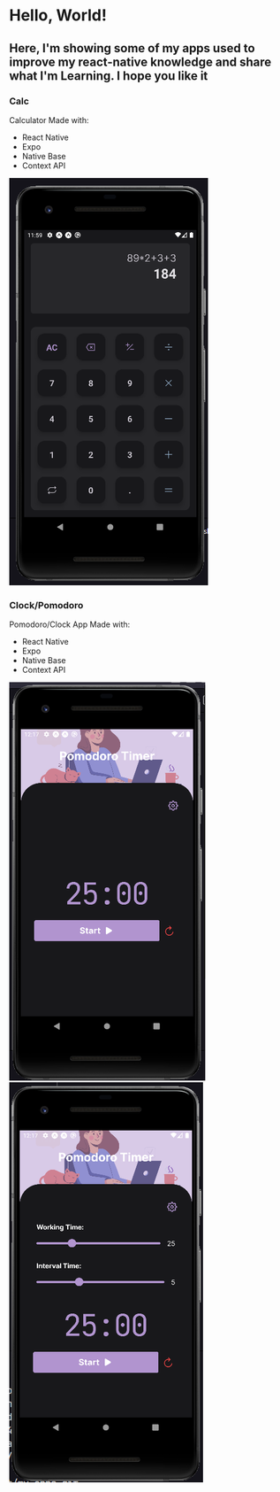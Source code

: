 # Hello, World!

## Here, I'm showing some of my apps used to improve my react-native knowledge and share what I'm Learning. I hope you like it

### Calc

Calculator Made with:

- React Native
- Expo
- Native Base
- Context API

![Calculator Preview](/calc/.github/sample_1.png)

### Clock/Pomodoro

Pomodoro/Clock App Made with:

- React Native
- Expo
- Native Base
- Context API

![Clock Preview](/clock/.github/sample_1.png)
![Calculator Preview](/clock/.github/sample_2.png)
